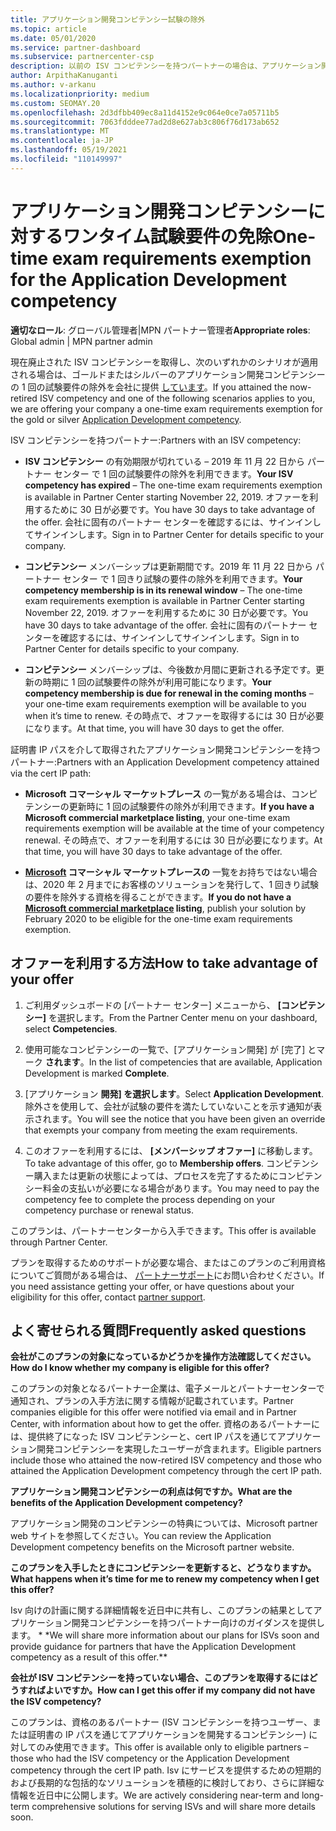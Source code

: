 ```yaml
---
title: アプリケーション開発コンピテンシー試験の除外
ms.topic: article
ms.date: 05/01/2020
ms.service: partner-dashboard
ms.subservice: partnercenter-csp
description: 以前の ISV コンピテンシーを持つパートナーの場合は、アプリケーション開発コンピテンシーの 1 回きり試験要件の除外を取得する方法について説明します
author: ArpithaKanuganti
ms.author: v-arkanu
ms.localizationpriority: medium
ms.custom: SEOMAY.20
ms.openlocfilehash: 2d3dfbb409ec8a11d4152e9c064e0ce7a05711b5
ms.sourcegitcommit: 7063fdddee77ad2d8e627ab3c806f76d173ab652
ms.translationtype: MT
ms.contentlocale: ja-JP
ms.lasthandoff: 05/19/2021
ms.locfileid: "110149997"
---
```

# <a name="one-time-exam-requirements-exemption-for-the-application-development-competency"></a><span data-ttu-id="83463-103">アプリケーション開発コンピテンシーに対するワンタイム試験要件の免除</span><span class="sxs-lookup"><span data-stu-id="83463-103">One-time exam requirements exemption for the Application Development competency</span></span>

<span data-ttu-id="83463-104">**適切なロール**: グローバル管理者|MPN パートナー管理者</span><span class="sxs-lookup"><span data-stu-id="83463-104">**Appropriate roles**: Global admin | MPN partner admin</span></span>

<span data-ttu-id="83463-105">現在廃止された ISV コンピテンシーを取得し、次のいずれかのシナリオが適用される場合は、ゴールドまたはシルバーのアプリケーション開発コンピテンシーの 1 回の試験要件の除外を会社に提供 [しています](https://partner.microsoft.com/membership/application-development-competency)。</span><span class="sxs-lookup"><span data-stu-id="83463-105">If you attained the now-retired ISV competency and one of the following scenarios applies to you, we are offering your company a one-time exam requirements exemption for the gold or silver [Application Development competency](https://partner.microsoft.com/membership/application-development-competency).</span></span> 

<span data-ttu-id="83463-106">ISV コンピテンシーを持つパートナー:</span><span class="sxs-lookup"><span data-stu-id="83463-106">Partners with an ISV competency:</span></span>

- <span data-ttu-id="83463-107">**ISV コンピテンシー** の有効期限が切れている – 2019 年 11 月 22 日から パートナー センター で 1 回の試験要件の除外を利用できます。</span><span class="sxs-lookup"><span data-stu-id="83463-107">**Your ISV competency has expired** – The one-time exam requirements exemption is available in Partner Center starting November 22, 2019.</span></span> <span data-ttu-id="83463-108">オファーを利用するために 30 日が必要です。</span><span class="sxs-lookup"><span data-stu-id="83463-108">You have 30 days to take advantage of the offer.</span></span> <span data-ttu-id="83463-109">会社に固有のパートナー センターを確認するには、サインインしてサインインします。</span><span class="sxs-lookup"><span data-stu-id="83463-109">Sign in to Partner Center for details specific to your company.</span></span>

- <span data-ttu-id="83463-110">**コンピテンシー** メンバーシップは更新期間です。2019 年 11 月 22 日から パートナー センター で 1 回きり試験の要件の除外を利用できます。</span><span class="sxs-lookup"><span data-stu-id="83463-110">**Your competency membership is in its renewal window** – The one-time exam requirements exemption is available in Partner Center starting November 22, 2019.</span></span> <span data-ttu-id="83463-111">オファーを利用するために 30 日が必要です。</span><span class="sxs-lookup"><span data-stu-id="83463-111">You have 30 days to take advantage of the offer.</span></span> <span data-ttu-id="83463-112">会社に固有のパートナー センターを確認するには、サインインしてサインインします。</span><span class="sxs-lookup"><span data-stu-id="83463-112">Sign in to Partner Center for details specific to your company.</span></span>

- <span data-ttu-id="83463-113">**コンピテンシー** メンバーシップは、今後数か月間に更新される予定です。更新の時期に 1 回の試験要件の除外が利用可能になります。</span><span class="sxs-lookup"><span data-stu-id="83463-113">**Your competency membership is due for renewal in the coming months** – your one-time exam requirements exemption will be available to you when it’s time to renew.</span></span> <span data-ttu-id="83463-114">その時点で、オファーを取得するには 30 日が必要になります。</span><span class="sxs-lookup"><span data-stu-id="83463-114">At that time, you will have 30 days to get the offer.</span></span>

<span data-ttu-id="83463-115">証明書 IP パスを介して取得されたアプリケーション開発コンピテンシーを持つパートナー:</span><span class="sxs-lookup"><span data-stu-id="83463-115">Partners with an Application Development competency attained via the cert IP path:</span></span>

- <span data-ttu-id="83463-116">**Microsoft コマーシャル マーケットプレース** の一覧がある場合は、コンピテンシーの更新時に 1 回の試験要件の除外が利用できます。</span><span class="sxs-lookup"><span data-stu-id="83463-116">**If you have a Microsoft commercial marketplace listing**, your one-time exam requirements exemption will be available at the time of your competency renewal.</span></span> <span data-ttu-id="83463-117">その時点で、オファーを利用するには 30 日が必要になります。</span><span class="sxs-lookup"><span data-stu-id="83463-117">At that time, you will have 30 days to take advantage of the offer.</span></span>

- <span data-ttu-id="83463-118">**[Microsoft](https://azure.microsoft.com/overview/commercial-marketplace/) コマーシャル マーケットプレースの** 一覧をお持ちではない場合は、2020 年 2 月までにお客様のソリューションを発行して、1 回きり試験の要件を除外する資格を得ることができます。</span><span class="sxs-lookup"><span data-stu-id="83463-118">**If you do not have a [Microsoft commercial marketplace](https://azure.microsoft.com/overview/commercial-marketplace/) listing**, publish your solution by February 2020 to be eligible for the one-time exam requirements exemption.</span></span>

## <a name="how-to-take-advantage-of-your-offer"></a><span data-ttu-id="83463-119">オファーを利用する方法</span><span class="sxs-lookup"><span data-stu-id="83463-119">How to take advantage of your offer</span></span>

1. <span data-ttu-id="83463-120">ご利用ダッシュボードの [パートナー センター] メニューから、 **[コンピテンシー]** を選択します。</span><span class="sxs-lookup"><span data-stu-id="83463-120">From the Partner Center menu on your dashboard, select **Competencies**.</span></span>
2. <span data-ttu-id="83463-121">使用可能なコンピテンシーの一覧で、[アプリケーション開発] が [完了] とマーク **されます**。</span><span class="sxs-lookup"><span data-stu-id="83463-121">In the list of competencies that are available, Application Development is marked **Complete**.</span></span>

3. <span data-ttu-id="83463-122">[アプリケーション **開発] を選択します**。</span><span class="sxs-lookup"><span data-stu-id="83463-122">Select **Application Development**.</span></span> <span data-ttu-id="83463-123">除外さを使用して、会社が試験の要件を満たしていないことを示す通知が表示されます。</span><span class="sxs-lookup"><span data-stu-id="83463-123">You will see the notice that you have been given an override that exempts your company from meeting the exam requirements.</span></span> 

4. <span data-ttu-id="83463-124">このオファーを利用するには、 **[メンバーシップ オファー]** に移動します。</span><span class="sxs-lookup"><span data-stu-id="83463-124">To take advantage of this offer, go to **Membership offers**.</span></span> <span data-ttu-id="83463-125">コンピテンシー購入または更新の状態によっては、プロセスを完了するためにコンピテンシー料金の支払いが必要になる場合があります。</span><span class="sxs-lookup"><span data-stu-id="83463-125">You may need to pay the competency fee to complete the process depending on your competency purchase or renewal status.</span></span> 

<span data-ttu-id="83463-126">このプランは、パートナーセンターから入手できます。</span><span class="sxs-lookup"><span data-stu-id="83463-126">This offer is available through Partner Center.</span></span>

<span data-ttu-id="83463-127">プランを取得するためのサポートが必要な場合、またはこのプランのご利用資格についてご質問がある場合は、 [パートナーサポート](https://partner.microsoft.com/Support)にお問い合わせください。</span><span class="sxs-lookup"><span data-stu-id="83463-127">If you need assistance getting your offer, or have questions about your eligibility for this offer, contact [partner support](https://partner.microsoft.com/Support).</span></span> 

## <a name="frequently-asked-questions"></a><span data-ttu-id="83463-128">よく寄せられる質問</span><span class="sxs-lookup"><span data-stu-id="83463-128">Frequently asked questions</span></span>

<span data-ttu-id="83463-129">**会社がこのプランの対象になっているかどうかを操作方法確認してください。**</span><span class="sxs-lookup"><span data-stu-id="83463-129">**How do I know whether my company is eligible for this offer?**</span></span>

<span data-ttu-id="83463-130">このプランの対象となるパートナー企業は、電子メールとパートナーセンターで通知され、プランの入手方法に関する情報が記載されています。</span><span class="sxs-lookup"><span data-stu-id="83463-130">Partner companies eligible for this offer were notified via email and in Partner Center, with information about how to get the offer.</span></span> <span data-ttu-id="83463-131">資格のあるパートナーには、提供終了になった ISV コンピテンシーと、cert IP パスを通じてアプリケーション開発コンピテンシーを実現したユーザーが含まれます。</span><span class="sxs-lookup"><span data-stu-id="83463-131">Eligible partners include those who attained the now-retired ISV competency and those who attained the Application Development competency through the cert IP path.</span></span> 

<span data-ttu-id="83463-132">**アプリケーション開発コンピテンシーの利点は何ですか。**</span><span class="sxs-lookup"><span data-stu-id="83463-132">**What are the benefits of the Application Development competency?**</span></span>

<span data-ttu-id="83463-133">アプリケーション開発のコンピテンシーの特典については、Microsoft partner web サイトを参照してください。</span><span class="sxs-lookup"><span data-stu-id="83463-133">You can review the Application Development competency benefits on the Microsoft partner website.</span></span> 

<span data-ttu-id="83463-134">**このプランを入手したときにコンピテンシーを更新すると、どうなりますか。**</span><span class="sxs-lookup"><span data-stu-id="83463-134">**What happens when it’s time for me to renew my competency when I get this offer?**</span></span> 

<span data-ttu-id="83463-135">Isv 向けの計画に関する詳細情報を近日中に共有し、このプランの結果としてアプリケーション開発コンピテンシーを持つパートナー向けのガイダンスを提供します。 \* \*</span><span class="sxs-lookup"><span data-stu-id="83463-135">We will share more information about our plans for ISVs soon and provide guidance for partners that have the Application Development competency as a result of this offer.\*\*</span></span>  

<span data-ttu-id="83463-136">**会社が ISV コンピテンシーを持っていない場合、このプランを取得するにはどうすればよいですか。**</span><span class="sxs-lookup"><span data-stu-id="83463-136">**How can I get this offer if my company did not have the ISV competency?**</span></span>

<span data-ttu-id="83463-137">このプランは、資格のあるパートナー (ISV コンピテンシーを持つユーザー、または証明書の IP パスを通じてアプリケーションを開発するコンピテンシー) に対してのみ使用できます。</span><span class="sxs-lookup"><span data-stu-id="83463-137">This offer is available only to eligible partners – those who had the ISV competency or the Application Development competency through the cert IP path.</span></span> <span data-ttu-id="83463-138">Isv にサービスを提供するための短期的および長期的な包括的なソリューションを積極的に検討しており、さらに詳細な情報を近日中に公開します。</span><span class="sxs-lookup"><span data-stu-id="83463-138">We are actively considering near-term and long-term comprehensive solutions for serving ISVs and will share more details soon.</span></span> 


